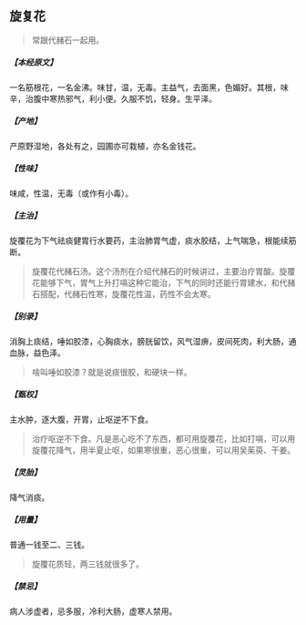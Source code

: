 ## 旋复花

> 常跟代赭石一起用。

##### 【本经原文】
一名筋根花，一名金沸。味甘，温，无毒。主益气，去面黑，色媚好。其根，味辛，治腹中寒热邪气，利小便。久服不饥，轻身。生平泽。
##### 【产地】
产原野湿地，各处有之，园圃亦可栽植，亦名金钱花。
##### 【性味】
味咸，性温，无毒（或作有小毒）。
##### 【主治】
旋覆花为下气祛痰健胃行水要药，主治肺胃气虚，痰水胶结，上气喘急，根能续筋断。

> 旋覆花代赭石汤。这个汤剂在介绍代赭石的时候讲过，主要治疗胃酸。旋覆花能够下气，胃气上升打嗝这种它能治，下气的同时还能行胃建水，和代赭石搭配，代赭石性寒，旋覆花性温，药性不会太寒。

##### 【别录】
消胸上痰结，唾如胶漆，心胸痰水，膀胱留饮，风气湿痹，皮间死肉，利大肠，通血脉，益色泽。

> 啥叫唾如胶漆？就是说痰很胶，和硬块一样。

##### 【甄权】
主水肿，逐大腹，开胃，止呕逆不下食。

> 治疗呕逆不下食‍‍。凡是恶心吃不了东西，都可用旋覆花，比如打嗝，可以用旋覆花降气，用半夏止呕，如果寒很重，恶心很重，可以用吴茱萸、干姜。

##### 【灵胎】
降气消痰。
##### 【用量】
普通一钱至二、三钱。

> 旋覆花质轻，两三钱就很多了。

##### 【禁忌】
病人涉虚者，忌多服，冷利大肠，虚寒人禁用。